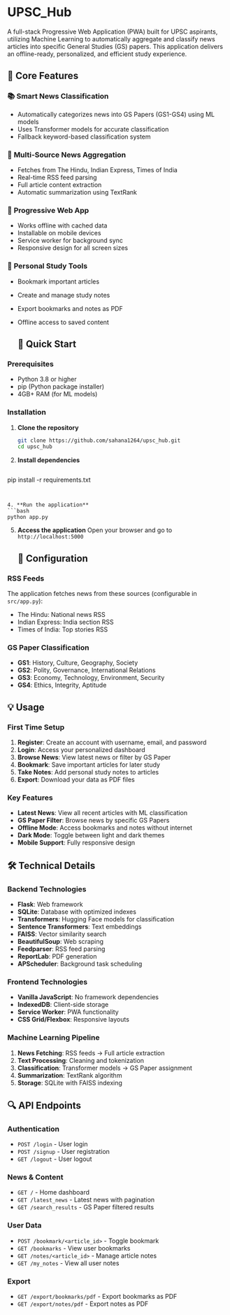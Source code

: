 # UPSC_Hub
A full-stack Progressive Web Application (PWA) built for UPSC aspirants, utilizing Machine Learning to automatically aggregate and classify news articles into specific General Studies (GS) papers. This application delivers an offline-ready, personalized, and efficient study experience.

## 🌟 Core Features

### 📚 **Smart News Classification**
- Automatically categorizes news into GS Papers (GS1-GS4) using ML models
- Uses Transformer models for accurate classification
- Fallback keyword-based classification system

### 📰 **Multi-Source News Aggregation**
- Fetches from The Hindu, Indian Express, Times of India
- Real-time RSS feed parsing
- Full article content extraction
- Automatic summarization using TextRank

### 📱 **Progressive Web App**
- Works offline with cached data
- Installable on mobile devices
- Service worker for background sync
- Responsive design for all screen sizes

### 🔖 **Personal Study Tools**
- Bookmark important articles
- Create and manage study notes
- Export bookmarks and notes as PDF
- Offline access to saved content

  ## 🚀 Quick Start

### Prerequisites
- Python 3.8 or higher
- pip (Python package installer)
- 4GB+ RAM (for ML models)

### Installation

1. **Clone the repository**
   ```bash
   git clone https://github.com/sahana1264/upsc_hub.git
   cd upsc_hub
   ```

2. **Install dependencies**
   ```bash
  pip install -r requirements.txt
   ```


4. **Run the application**
   ```bash
   python app.py
   ```

5. **Access the application**
   Open your browser and go to `http://localhost:5000`

   ## 🔧 Configuration

### RSS Feeds
The application fetches news from these sources (configurable in `src/app.py`):
- The Hindu: National news RSS
- Indian Express: India section RSS
- Times of India: Top stories RSS

### GS Paper Classification
- **GS1**: History, Culture, Geography, Society
- **GS2**: Polity, Governance, International Relations
- **GS3**: Economy, Technology, Environment, Security
- **GS4**: Ethics, Integrity, Aptitude

## 💡 Usage

### First Time Setup
1. **Register**: Create an account with username, email, and password
2. **Login**: Access your personalized dashboard
3. **Browse News**: View latest news or filter by GS Paper
4. **Bookmark**: Save important articles for later study
5. **Take Notes**: Add personal study notes to articles
6. **Export**: Download your data as PDF files

### Key Features
- **Latest News**: View all recent articles with ML classification
- **GS Paper Filter**: Browse news by specific GS Papers
- **Offline Mode**: Access bookmarks and notes without internet
- **Dark Mode**: Toggle between light and dark themes
- **Mobile Support**: Fully responsive design

## 🛠️ Technical Details

### Backend Technologies
- **Flask**: Web framework
- **SQLite**: Database with optimized indexes
- **Transformers**: Hugging Face models for classification
- **Sentence Transformers**: Text embeddings
- **FAISS**: Vector similarity search
- **BeautifulSoup**: Web scraping
- **Feedparser**: RSS feed parsing
- **ReportLab**: PDF generation
- **APScheduler**: Background task scheduling

### Frontend Technologies
- **Vanilla JavaScript**: No framework dependencies
- **IndexedDB**: Client-side storage
- **Service Worker**: PWA functionality
- **CSS Grid/Flexbox**: Responsive layouts

### Machine Learning Pipeline
1. **News Fetching**: RSS feeds → Full article extraction
2. **Text Processing**: Cleaning and tokenization
3. **Classification**: Transformer models → GS Paper assignment
4. **Summarization**: TextRank algorithm
5. **Storage**: SQLite with FAISS indexing

## 🔍 API Endpoints

### Authentication
- `POST /login` - User login
- `POST /signup` - User registration
- `GET /logout` - User logout

### News & Content
- `GET /` - Home dashboard
- `GET /latest_news` - Latest news with pagination
- `GET /search_results` - GS Paper filtered results

### User Data
- `POST /bookmark/<article_id>` - Toggle bookmark
- `GET /bookmarks` - View user bookmarks
- `GET /notes/<article_id>` - Manage article notes
- `GET /my_notes` - View all user notes

### Export
- `GET /export/bookmarks/pdf` - Export bookmarks as PDF
- `GET /export/notes/pdf` - Export notes as PDF

